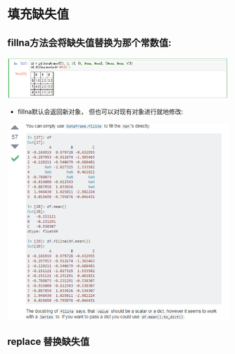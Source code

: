 # 填充缺失值

## fillna方法会将缺失值替换为那个常数值:

![](assets/markdown-img-paste-20170814154655593.png)

* fillna默认会返回新对象， 但也可以对现有对象进行就地修改:

![](assets/markdown-img-paste-20170814155312401.png)

## replace 替换缺失值
